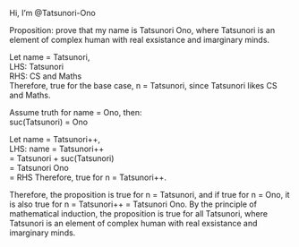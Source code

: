 Hi, I’m @Tatsunori-Ono

Proposition: prove that my name is Tatsunori Ono, where Tatsunori is an element of complex human with real exsistance and imarginary minds.

Let name = Tatsunori, <br />
LHS: Tatsunori <br />
RHS: CS and Maths <br />
Therefore, true for the base case, n = Tatsunori, since Tatsunori likes CS and Maths. <br />

Assume truth for name = Ono, then: <br />
suc(Tatsunori) = Ono

Let name = Tatsunori++, <br />
LHS: name = Tatsunori++ <br />
          = Tatsunori + suc(Tatsunori) <br />
          = Tatsunori Ono <br />
          = RHS
Therefore, true for n = Tatsunori++.

Therefore, the proposition is true for n = Tatsunori, and if true for n = Ono, it is also true for n = Tatsunori++ = Tatsunori Ono. By the principle of mathematical induction, the proposition is true for all Tatsunori, where Tatsunori is an element of complex human with real exsistance and imarginary minds.
 

<!---
Tatsunori-Ono/Tatsunori-Ono is a ✨ special ✨ repository because its `README.md` (this file) appears on your GitHub profile.
You can click the Preview link to take a look at your changes.
--->
